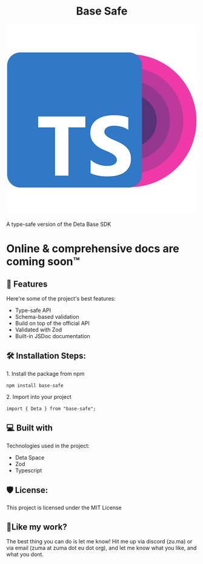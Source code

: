 <h1 align="center" id="title">Base Safe</h1>

<p align="center"><img src="https://raw.githubusercontent.com/Zuma206/base-safe/master/logo.png" alt="project-image"></p>

<p id="description">A type-safe version of the Deta Base SDK</p>

# Online & comprehensive docs are coming soon™

<h2>🧐 Features</h2>

Here're some of the project's best features:

- Type-safe API
- Schema-based validation
- Build on top of the official API
- Validated with Zod
- Built-in JSDoc documentation

<h2>🛠️ Installation Steps:</h2>

<p>1. Install the package from npm</p>

```
npm install base-safe
```

<p>2. Import into your project</p>

```
import { Deta } from "base-safe";
```

<h2>💻 Built with</h2>

Technologies used in the project:

- Deta Space
- Zod
- Typescript

<h2>🛡️ License:</h2>

This project is licensed under the MIT License

<h2>💖Like my work?</h2>
The best thing you can do is let me know! Hit me up via discord (zu.ma) or via email (zuma at zuma dot eu dot org), and let me know what you like, and what you dont.
